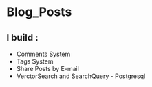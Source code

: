 # Blog_Posts

I build :
-------

- Comments System
- Tags System
- Share Posts by E-mail
- VerctorSearch and SearchQuery - Postgresql 
